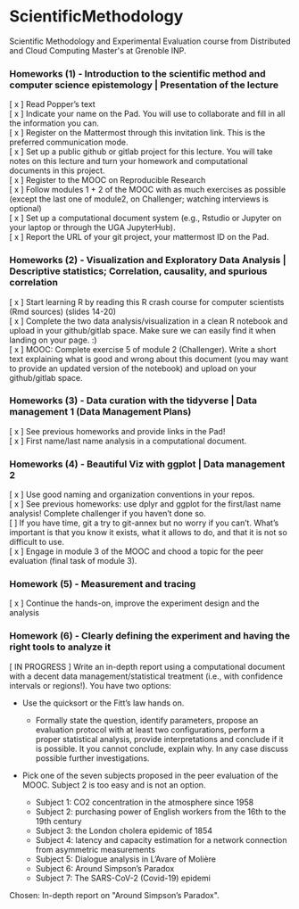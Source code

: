 # ScientificMethodology
Scientific Methodology and Experimental Evaluation course from Distributed and Cloud Computing Master's at Grenoble INP. 

### Homeworks (1) - Introduction to the scientific method and computer science epistemology | Presentation of the lecture

[ x ] Read Popper’s text   
[ x ] Indicate your name on the Pad. You will use to collaborate and fill in all the information you can.  
[ x ] Register on the Mattermost through this invitation link. This is the preferred communication mode.  
[ x ] Set up a public github or gitlab project for this lecture. You will take notes on this lecture and turn your homework and computational documents in this project.  
[ x ] Register to the MOOC on Reproducible Research  
[ x ] Follow modules 1 + 2 of the MOOC with as much exercises as possible (except the last one of module2, on Challenger; watching interviews is optional)  
[ x ] Set up a computational document system (e.g., Rstudio or Jupyter on your laptop or through the UGA JupyterHub).  
[ x ] Report the URL of your git project, your mattermost ID on the Pad.  


### Homeworks (2) - Visualization and Exploratory Data Analysis | Descriptive statistics; Correlation, causality, and spurious correlation

[ x ] Start learning R by reading this R crash course for computer scientists (Rmd sources) (slides 14-20)  
[ x ] Complete the two data analysis/visualization in a clean R notebook and upload in your github/gitlab space. Make sure we can easily find it when landing on your page. :)  
[ x ] MOOC: Complete exercise 5 of module 2 (Challenger). Write a short text explaining what is good and wrong about this document (you may want to provide an updated version of the notebook) and upload on your github/gitlab space.  


### Homeworks (3) - Data curation with the tidyverse | Data management 1 (Data Management Plans)

[ x ] See previous homeworks and provide links in the Pad!  
[ x ] First name/last name analysis in a computational document.  

### Homeworks (4) - Beautiful Viz with ggplot | Data management 2  

[ x ] Use good naming and organization conventions in your repos.  
[ x ] See previous homeworks: use dplyr and ggplot for the first/last name analysis! Complete challenger if you haven’t done so.  
[ ] If you have time, git a try to git-annex but no worry if you can’t. What’s important is that you know it exists, what it allows to do, and that it is not so difficult to use.  
[ x ] Engage in module 3 of the MOOC and chood a topic for the peer evaluation (final task of module 3).  


### Homework (5) - Measurement and tracing

[ x ] Continue the hands-on, improve the experiment design and the analysis  

### Homework (6) - Clearly defining the experiment and having the right tools to analyze it

[ IN PROGRESS ] Write an in-depth report using a computational document with a decent data management/statistical treatment (i.e., with confidence intervals or regions!). You have two options:  

* Use the quicksort or the Fitt’s law hands on.  
  - Formally state the question, identify parameters, propose an evaluation protocol with at least two configurations, perform a proper statistical analysis, provide interpretations and conclude if it is possible. It you cannot conclude, explain why. In any case discuss possible further investigations.  

* Pick one of the seven subjects proposed in the peer evaluation of the MOOC. Subject 2 is too easy and is not an option.
  - Subject 1: CO2 concentration in the atmosphere since 1958
  - Subject 2: purchasing power of English workers from the 16th to the 19th century
  - Subject 3: the London cholera epidemic of 1854
  - Subject 4: latency and capacity estimation for a network connection from asymmetric measurements
  - Subject 5: Dialogue analysis in L’Avare of Molière
  - Subject 6: Around Simpson’s Paradox
  - Subject 7: The SARS-CoV-2 (Covid-19) epidemi

Chosen: In-depth report on "Around Simpson’s Paradox".





